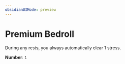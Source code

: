```yaml
---
obsidianUIMode: preview
---
```

# Premium Bedroll

During any rests, you always automatically clear 1 stress.

**Number**: `1`
